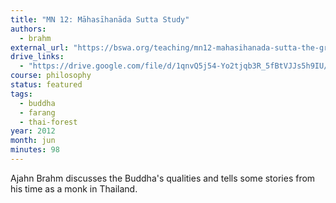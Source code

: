 ```yaml
---
title: "MN 12: Māhasīhanāda Sutta Study"
authors:
  - brahm
external_url: "https://bswa.org/teaching/mn12-mahasihanada-sutta-the-great-discourse-on-the-lions-roar-with-ajahn-brahm/"
drive_links:
  - "https://drive.google.com/file/d/1qnvQ5j54-Yo2tjqb3R_5fBtVJJs5h9IU/view?usp=drivesdk"
course: philosophy
status: featured
tags:
  - buddha
  - farang
  - thai-forest
year: 2012
month: jun
minutes: 98
---
```


Ajahn Brahm discusses the Buddha's qualities and tells some stories from his time as a monk in Thailand.
